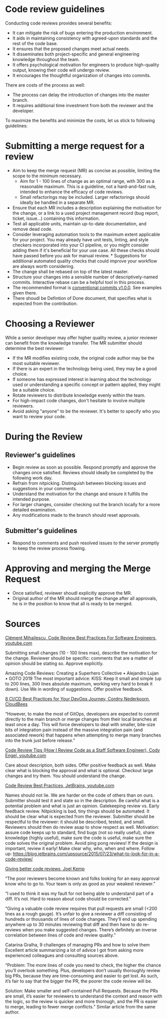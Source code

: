 # Code review guidelines

Conducting code reviews provides several benefits:

* It can mitigate the risk of bugs entering the production environment.
* It aids in maintaining consistency with agreed-upon standards and the rest of
  the code base.
* It ensures that the proposed changes meet actual needs.
* It disseminates both project-specific and general engineering knowledge
  throughout the team.
* It offers psychological motivation for engineers to produce high-quality
  output, knowing their code will undergo review.
* It encourages the thoughtful organization of changes into commits.

There are costs of the process as well:

* The process can delay the introduction of changes into the master branch.
* It requires additional time investment from both the reviewer and the
  developer.

To maximize the benefits and minimize the costs, let us stick to following
guidelines: 

# Submitting a merge request for a review 

* Aim to keep the merge request (MR) as concise as possible, limiting the scope
  to the minimum necessary.
    * Aim for 1 - 100 lines of change as an optimal range, with 300 as a
      reasonable maximum. This is a guideline, not a hard-and-fast rule,
      intended to enhance the efficacy of code reviews.
    * Small refactorings may be included. Larger refactorings should ideally be
      handled in a separate MR.
* Ensure that each MR includes a description explaining the motivation for the
  change, or a link to a used project management record (bug report, ticket,
  issue…) containing this information.
* Test all applicable units, maintain up-to-date documentation, and remove dead
  code.
* Consider leveraging automation tools to the maximum extent applicable for your
  project. You may already have unit tests, linting, and style checkers
  incorporated into your CI pipeline, or you might consider adding them if it's
  beneficial for your use case. All these checks should have passed before you
  ask for manual review.
      * Suggestions for additional automated quality checks that could improve
        your workflow are always worth considering.
* The change shall be rebased on top of the latest master.
* Structure your changes into a sensible number of descriptively-named commits.
  Interactive rebase can be a helpful tool in this process.
* The recommended format is [conventional commits
  v1.0.0](https://www.conventionalcommits.org/en/v1.0.0/). See examples given
  there.
* There shoudl be Defintion of Done document, that specifies what is expected
  from the contribution.

# Choosing a Reviewer 

While a senior developer may offer higher quality review, a junior reviewer can
benefit from the knowledge transfer. The MR submitter should determine the best
reviewer: 

* If the MR modifies existing code, the original code author may be the most
  suitable reviewer.
* If there is an expert in the technology being used, they may be a good choice.
* If someone has expressed interest in learning about the technology used or
  understanding a specific concept or pattern applied, they might be a suitable
  choice.
* Rotate reviewers to distribute knowledge evenly within the team.
* For high-impact code changes, don't hesitate to involve multiple reviewers.
* Avoid asking "anyone" to be the reviewer. It's better to specify who you want
  to review your code. 

# During the Review

## Reviewer's guidelines

* Begin review as soon as possible. Respond promptly and approve the changes
  once satisfied. Reviews should ideally be completed by the following work day. 
* Refrain from nitpicking. Distinguish between blocking issues and suggestions
  in your comments.
* Understand the motivation for the change and ensure it fulfills the intended
  purpose.
* For larger changes, consider checking out the branch locally for a more
  detailed examination.
* Any modifications made to the branch should reset approvals. 

## Submitter's guidelines

* Respond to comments and push resolved issues to the server promptly to keep
  the review process flowing.

# Approving and merging the Merge Request

* Once satisfied, reviewer shoudl explicitly approve the MR.
* Original author of the MR should merge the change after all approvals,
  he is in the position to know that all is ready to be merged.

# Sources 

[Clément Mihailescu, Code Review Best Practices For Software Engineers,
youtube.com](https://www.youtube.com/watch?v=1Ge__2Yx_XQ)

Submitting small changes (10 - 100 lines max), describe the motivation for the
change. Reviewer should be specific: comments that are a matter of opinion
should be stating so. Approve explicitly. 

Amazing Code Reviews: Creating a Superhero Collective • Alejandro Lujan • GOTO
2019 The most important advice: KISS: Keep it small and simple (up to 200 lines,
300 lines absolute maximum, working very hard to break it down). Use We in
wording of suggestions. Offer positive feedback.

[8 CI/CD Best Practices for Your DevOps Journey, Cordny Nederkoorn,
CloudBees](https://www.cloudbees.com/blog/8-cicd-best-practices-your-devops-journey)

“However, to make the most of GitOps, developers are expected to commit directly
to the main branch or merge changes from their local branches at least once a
day. This will force developers to deal with smaller, bite-size bits of
integration pain instead of the massive integration pain (and associated rework)
that happens when attempting to merge many branches into the trunk just before
release.”

[Code Review Tips (How I Review Code as a Staff Software Engineer), Cody Engel,
youtube.com](https://www.youtube.com/watch?v=Y9sp8gONv9M)

Care about description, both sides. Offer positive feedback as well. Make clear
what is blocking the approval and what is optional. Checkout large changes and
try them. You should understand the change. 

[Code Review Best Practices, JetBrains,
youtube.com](https://www.youtube.com/watch?v=a9_0UUUNt-Y)

Names should not lie. We are harder on the code of others than on ours.
Submitter should test it and state so in the description. Be careful what is a
potential problem and what is just an opinion. Gatekeeping review vs. Early
feedback review. Nitpicking is bad, tiny things should be automated. It should
be clear what is expected from the reviewer. Submitter should be respectful to
the reviewer: it should be described, tested, and small. Reviewers should then
do review asap to show respect as well. Motivation: assure code keeps up to
standard, find bugs (not so really useful), share knowledge (highly useful),
make sure the code is useful, make sure the code solves the original problem.
Avoid ping pong reviews! If the design is important, review it early! Make clear
why, who, when and where. Follow up:
https://blog.jetbrains.com/upsource/2015/07/23/what-to-look-for-in-a-code-review/ 

[Giving better code reviews, Joel
Kemp](https://mrjoelkemp.medium.com/giving-better-code-reviews-16109e0fdd36)

“The poor reviewers become known and folks looking for an easy approval know who
to go to. Your team is only as good as your weakest reviewer.” 

“I used to think it was my fault for not being able to understand part of a
diff. It’s not. Hard to reason about code should be corrected.” 

“Giving a valuable code review requires that pull requests are small (&lt;200
lines as a rough gauge). It’s unfair to give a reviewer a diff consisting of
hundreds or thousands of lines of code changes. They’ll end up spending anywhere
up to 30 minutes reviewing that diff and then have to do re-reviews when you
make suggested changes. There’s definitely an inverse correlation between lines
of code and review quality.” 

Catarina Gralha, 9 challenges of managing PRs and how to solve them Excellent
article summarizing a lot of advice I got from asking more experienced
colleagues and consulting sources above. 

“Problem: The more lines of code you need to check, the higher the chance you’ll
overlook something. Plus, developers don’t usually thoroughly review big PRs,
because they are time-consuming and easier to get lost. As such, it’s fair to
say that the bigger the PR, the poorer the code review will be.

Solution: Make smaller and self-contained Pull Requests. Because the PRs are
small, it’s easier for reviewers to understand the context and reason with the
logic, so the review is quicker and more thorough, and the PR is easier to
merge, leading to fewer merge conflicts.” Similar article from the same author.
